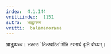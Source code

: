 ```yaml
---
index:  4.1.144
vrittiindex:  1151
sutra:  भ्रातुव्र्यच्च
vritti:  balamanorama 
---
```


भ्रातुव्र्यच्च। तकारः `तित्स्वरित'मिति स्वरार्थ इति बोध्यम्। 

